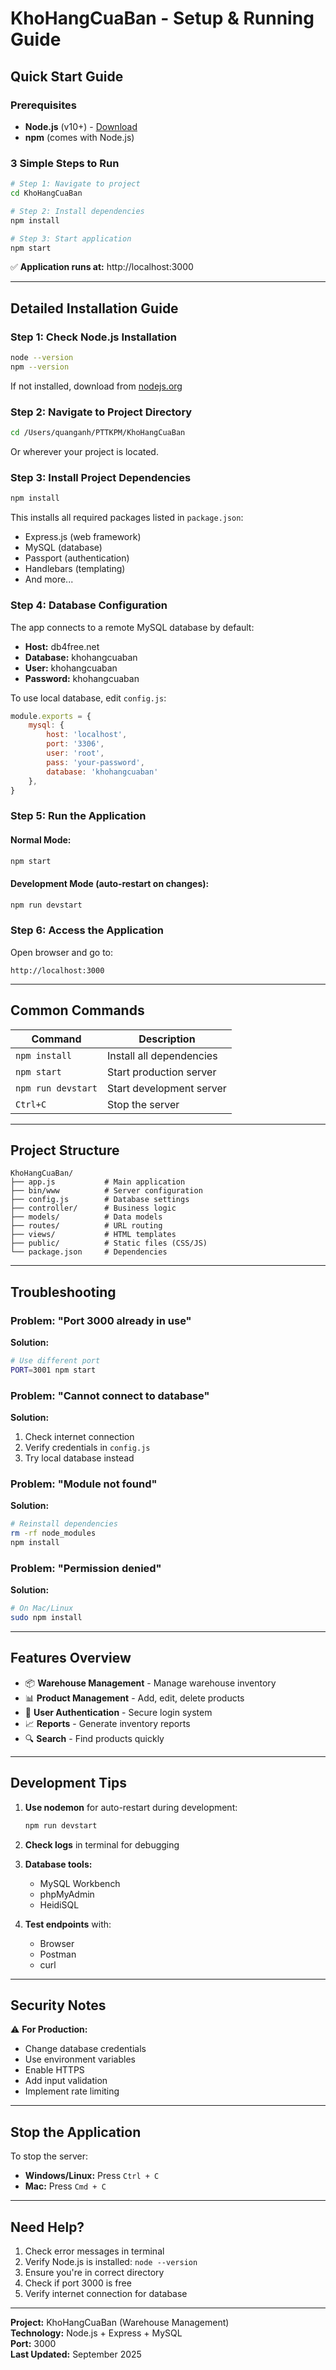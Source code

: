 # KhoHangCuaBan - Setup & Running Guide

## Quick Start Guide

### Prerequisites
- **Node.js** (v10+) - [Download](https://nodejs.org/)
- **npm** (comes with Node.js)

### 3 Simple Steps to Run

```bash
# Step 1: Navigate to project
cd KhoHangCuaBan

# Step 2: Install dependencies
npm install

# Step 3: Start application
npm start
```

✅ **Application runs at:** http://localhost:3000

---

## Detailed Installation Guide

### Step 1: Check Node.js Installation
```bash
node --version
npm --version
```
If not installed, download from [nodejs.org](https://nodejs.org/)

### Step 2: Navigate to Project Directory
```bash
cd /Users/quanganh/PTTKPM/KhoHangCuaBan
```
Or wherever your project is located.

### Step 3: Install Project Dependencies
```bash
npm install
```
This installs all required packages listed in `package.json`:
- Express.js (web framework)
- MySQL (database)
- Passport (authentication)
- Handlebars (templating)
- And more...

### Step 4: Database Configuration
The app connects to a remote MySQL database by default:
- **Host:** db4free.net
- **Database:** khohangcuaban
- **User:** khohangcuaban
- **Password:** khohangcuaban

To use local database, edit `config.js`:
```javascript
module.exports = {
    mysql: {
        host: 'localhost',
        port: '3306',
        user: 'root',
        pass: 'your-password',
        database: 'khohangcuaban'
    },
}
```

### Step 5: Run the Application

#### Normal Mode:
```bash
npm start
```

#### Development Mode (auto-restart on changes):
```bash
npm run devstart
```

### Step 6: Access the Application
Open browser and go to:
```
http://localhost:3000
```

---

## Common Commands

| Command | Description |
|---------|------------|
| `npm install` | Install all dependencies |
| `npm start` | Start production server |
| `npm run devstart` | Start development server |
| `Ctrl+C` | Stop the server |

---

## Project Structure
```
KhoHangCuaBan/
├── app.js           # Main application
├── bin/www          # Server configuration
├── config.js        # Database settings
├── controller/      # Business logic
├── models/          # Data models
├── routes/          # URL routing
├── views/           # HTML templates
├── public/          # Static files (CSS/JS)
└── package.json     # Dependencies
```

---

## Troubleshooting

### Problem: "Port 3000 already in use"
**Solution:**
```bash
# Use different port
PORT=3001 npm start
```

### Problem: "Cannot connect to database"
**Solution:**
1. Check internet connection
2. Verify credentials in `config.js`
3. Try local database instead

### Problem: "Module not found"
**Solution:**
```bash
# Reinstall dependencies
rm -rf node_modules
npm install
```

### Problem: "Permission denied"
**Solution:**
```bash
# On Mac/Linux
sudo npm install
```

---

## Features Overview

- 📦 **Warehouse Management** - Manage warehouse inventory
- 📊 **Product Management** - Add, edit, delete products
- 👤 **User Authentication** - Secure login system
- 📈 **Reports** - Generate inventory reports
- 🔍 **Search** - Find products quickly

---

## Development Tips

1. **Use nodemon** for auto-restart during development:
   ```bash
   npm run devstart
   ```

2. **Check logs** in terminal for debugging

3. **Database tools:**
   - MySQL Workbench
   - phpMyAdmin
   - HeidiSQL

4. **Test endpoints** with:
   - Browser
   - Postman
   - curl

---

## Security Notes

⚠️ **For Production:**
- Change database credentials
- Use environment variables
- Enable HTTPS
- Add input validation
- Implement rate limiting

---

## Stop the Application

To stop the server:
- **Windows/Linux:** Press `Ctrl + C`
- **Mac:** Press `Cmd + C`

---

## Need Help?

1. Check error messages in terminal
2. Verify Node.js is installed: `node --version`
3. Ensure you're in correct directory
4. Check if port 3000 is free
5. Verify internet connection for database

---

**Project:** KhoHangCuaBan (Warehouse Management)  
**Technology:** Node.js + Express + MySQL  
**Port:** 3000  
**Last Updated:** September 2025
